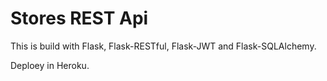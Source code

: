 # Stores REST Api

This is build with Flask, Flask-RESTful, Flask-JWT and Flask-SQLAlchemy.

Deploey in Heroku.